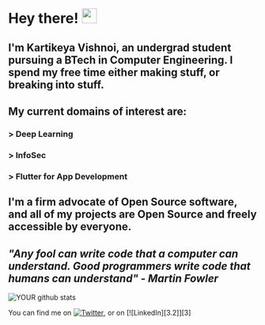 # Hey there! <img src="https://raw.githubusercontent.com/MartinHeinz/MartinHeinz/master/wave.gif" width="30px">

## I'm Kartikeya Vishnoi, an undergrad student pursuing a BTech in Computer Engineering. I spend my free time either making stuff, or breaking into stuff.

## My current domains of interest are:
### > Deep Learning
### > InfoSec
### > Flutter for App Development

## I'm a firm advocate of Open Source software, and all of my projects are Open Source and freely accessible by everyone.

## *"Any fool can write code that a computer can understand. Good programmers write code that humans can understand" - Martin Fowler*


![YOUR github stats](https://github-readme-stats.vercel.app/api?username=kv778&show_icons=true&theme=radical)


You can find me on [![Twitter][1.2]][1], or on [![LinkedIn][3.2]][3]

<!-- Icons -->

[1.2]: http://i.imgur.com/wWzX9uB.png (twitter icon without padding)
[2.2]: https://raw.githubusercontent.com/MartinHeinz/MartinHeinz/master/linkedin-3-16.png (LinkedIn icon without padding)

<!-- Links to your social media accounts -->

[1]: https://twitter.com/kartikvishnoi_
[2]: https://www.linkedin.com/in/kartikeya-vishnoi-732113198/

<!--
**kv778/kv778** is a ✨ _special_ ✨ repository because its `README.md` (this file) appears on your GitHub profile.

Here are some ideas to get you started:

- 🔭 I’m currently working on ...
- 🌱 I’m currently learning ...
- 👯 I’m looking to collaborate on ...
- 🤔 I’m looking for help with ...
- 💬 Ask me about ...
- 📫 How to reach me: ...
- 😄 Pronouns: ...
- ⚡ Fun fact: ...
-->
